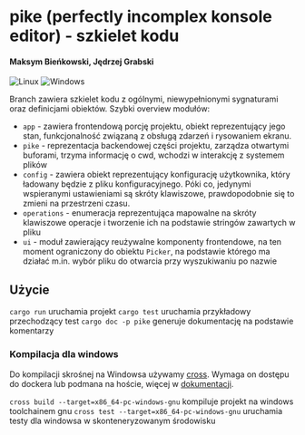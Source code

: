 
# pike (perfectly incomplex konsole editor) - szkielet kodu

#### Maksym Bieńkowski, Jędrzej Grabski
![Linux](https://github.com/pike-text-editor/pike/actions/workflows/linux-ci.yml/badge.svg)
![Windows](https://github.com/pike-text-editor/pike/actions/workflows/windows-ci.yml/badge.svg)

Branch zawiera szkielet kodu z ogólnymi, niewypełnionymi sygnaturami
oraz definicjami obiektów. Szybki overview modułów:

* `app` - zawiera frontendową porcję projektu, obiekt reprezentujący jego stan,
funkcjonalność związaną z obsługą zdarzeń i rysowaniem ekranu.
* `pike` - reprezentacja backendowej części projektu, zarządza otwartymi buforami, trzyma
informację o cwd, wchodzi w interakcję z systemem plików
* `config` - zawiera obiekt reprezentujący konfigurację użytkownika, który ładowany
będzie z pliku konfiguracyjnego. Póki co, jedynymi wspieranymi ustawieniami są
skróty klawiszowe, prawdopodobnie się to zmieni na przestrzeni czasu.
* `operations` - enumeracja reprezentująca mapowalne na skróty klawiszowe
operacje i tworzenie ich na podstawie stringów zawartych w pliku
* `ui` - moduł zawierający reużywalne komponenty frontendowe, na ten moment
ograniczony do obiektu `Picker`, na podstawie którego ma działać m.in.
wybór pliku do otwarcia przy wyszukiwaniu po nazwie

## Użycie

`cargo run` uruchamia projekt
`cargo test` uruchamia przykładowy przechodzący test
`cargo doc -p pike` generuje dokumentację na podstawie komentarzy

### Kompilacja dla windows

Do kompilacji skrośnej na Windowsa używamy [cross](https://github.com/cross-rs/cross).
Wymaga on dostępu do dockera lub podmana na hoście,
więcej w [dokumentacji](https://github.com/cross-rs/cross?tab=readme-ov-file#usage).

`cross build --target=x86_64-pc-windows-gnu` kompiluje projekt na windows toolchainem gnu
`cross test --target=x86_64-pc-windows-gnu` uruchamia testy dla windowsa w skonteneryzowanym środowisku
